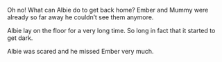 ---
---
Oh no! What can Albie do to get back home? Ember and Mummy were already so far away he couldn’t see them anymore.

Albie lay on the floor for a very long time. So long in fact that it started to get dark.

Albie was scared and he missed Ember very much.
